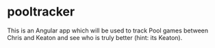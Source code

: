 # pooltracker

This is an Angular app which will be used to track Pool games between Chris and Keaton and see who is truly better (hint: its Keaton).
